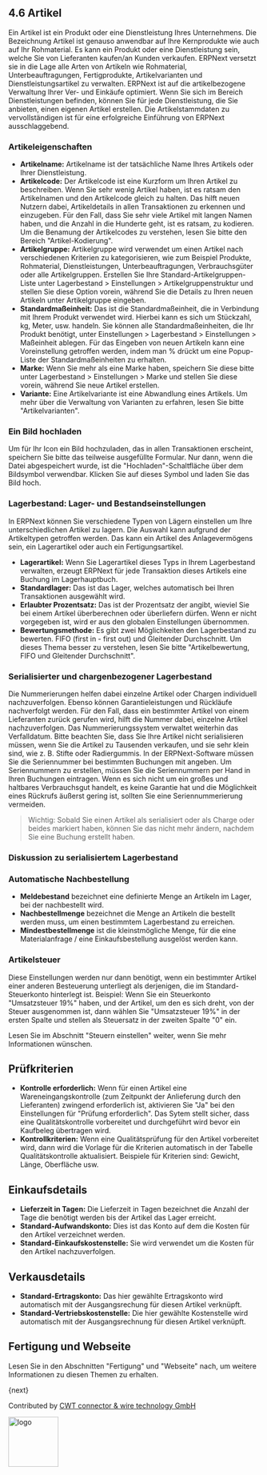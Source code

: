 ## 4.6 Artikel

Ein Artikel ist ein Produkt oder eine Dienstleistung Ihres Unternehmens. Die Bezeichnung Artikel ist genauso anwendbar auf Ihre Kernprodukte wie auch auf Ihr Rohmaterial. Es kann ein Produkt oder eine Dienstleistung sein, welche Sie von Lieferanten kaufen/an Kunden verkaufen. ERPNext versetzt sie in die Lage alle Arten von Artikeln wie Rohmaterial, Unterbeauftragungen, Fertigprodukte, Artikelvarianten und Dienstleistungsartikel zu verwalten.
ERPNext ist auf die artikelbezogene Verwaltung Ihrer Ver- und Einkäufe optimiert. Wenn Sie sich im Bereich Dienstleistungen befinden, können Sie für jede Dienstleistung, die Sie anbieten, einen eigenen Artikel erstellen. Die Artikelstammdaten zu vervollständigen ist für eine erfolgreiche Einführung von ERPNext ausschlaggebend.

### Artikeleigenschaften

* **Artikelname:** Artikelname ist der tatsächliche Name Ihres Artikels oder Ihrer Dienstleistung.
* **Artikelcode:** Der Artikelcode ist eine Kurzform um Ihren Artikel zu beschreiben. Wenn Sie sehr wenig Artikel haben, ist es ratsam den Artikelnamen und den Artikelcode gleich zu halten. Das hilft neuen Nutzern dabei, Artikeldetails in allen Transaktionen zu erkennen und einzugeben. Für den Fall, dass Sie sehr viele Artikel mit langen Namen haben, und die Anzahl in die Hunderte geht, ist es ratsam, zu kodieren. Um die Benamung der Artikelcodes zu verstehen, lesen Sie bitte den Bereich "Artikel-Kodierung".
* **Artikelgruppe:** Artikelgruppe wird verwendet um einen Artikel nach verschiedenen Kriterien zu kategorisieren, wie zum Beispiel Produkte, Rohmaterial, Dienstleistungen, Unterbeauftragungen, Verbrauchsgüter oder alle Artikelgruppen. Erstellen Sie Ihre Standard-Artikelgruppen-Liste unter Lagerbestand > Einstellungen > Artikelgruppenstruktur und stellen Sie diese Option vorein, während Sie die Details zu Ihren neuen Artikeln unter Artikelgruppe eingeben.
* **Standardmaßeinheit:** Das ist die Standardmaßeinheit, die in Verbindung mit Ihrem Produkt verwendet wird. Hierbei kann es sich um Stückzahl, kg, Meter, usw. handeln. Sie können alle Standardmaßeinheiten, die Ihr Produkt benötigt, unter Einstellungen > Lagerbestand > Einstellungen > Maßeinheit ablegen. Für das Eingeben von neuen Artikeln kann eine Voreinstellung getroffen werden, indem man % drückt um eine Popup-Liste der Standardmaßeinheiten zu erhalten.
* **Marke:** Wenn Sie mehr als eine Marke haben, speichern Sie diese bitte unter Lagerbestand > Einstellungen > Marke und stellen Sie diese vorein, während Sie neue Artikel erstellen.
* **Variante:** Eine Artikelvariante ist eine Abwandlung eines Artikels. Um mehr über die Verwaltung von Varianten zu erfahren, lesen Sie bitte "Artikelvarianten".

### Ein Bild hochladen
Um für Ihr Icon ein Bild hochzuladen, das in allen Transaktionen erscheint, speichern Sie bitte das teilweise ausgefüllte Formular. Nur dann, wenn die Datei abgespeichert wurde, ist die "Hochladen"-Schaltfläche über dem Bildsymbol verwendbar. Klicken Sie auf dieses Symbol und laden Sie das Bild hoch.

### Lagerbestand: Lager- und Bestandseinstellungen

In ERPNext können Sie verschiedene Typen von Lägern einstellen um Ihre unterschiedlichen Artikel zu lagern. Die Auswahl kann aufgrund der Artikeltypen getroffen werden. Das kann ein Artikel des Anlagevermögens sein, ein Lagerartikel oder auch ein Fertigungsartikel.

* **Lagerartikel:** Wenn Sie Lagerartikel dieses Typs in Ihrem Lagerbestand verwalten, erzeugt ERPNext für jede Transaktion dieses Artikels eine Buchung im Lagerhauptbuch.
* **Standardlager:** Das ist das Lager, welches automatisch bei Ihren Transaktionen ausgewählt wird.
* **Erlaubter Prozentsatz:** Das ist der Prozentsatz der angibt, wieviel Sie bei einem Artikel überberechnen oder überliefern dürfen. Wenn er nicht vorgegeben ist, wird er aus den globalen Einstellungen übernommen.
* **Bewertungsmethode:** Es gibt zwei Möglichkeiten den Lagerbestand zu bewerten. FIFO (first in - first out) und Gleitender Durchschnitt. Um dieses Thema besser zu verstehen, lesen Sie bitte "Artikelbewertung, FIFO und Gleitender Durchschnitt".

### Serialisierter und chargenbezogener Lagerbestand

Die Nummerierungen helfen dabei einzelne Artikel oder Chargen individuell nachzuverfolgen. Ebenso können Garantieleistungen und Rückläufe nachverfolgt werden. Für den Fall, dass ein bestimmter Artikel von einem Lieferanten zurück gerufen wird, hilft die Nummer dabei, einzelne Artikel nachzuverfolgen. Das Nummerierungssystem verwaltet weiterhin das Verfalldatum. Bitte beachten Sie, dass Sie Ihre Artikel nicht serialisieren müssen, wenn Sie die Artikel zu Tausenden verkaufen, und sie sehr klein sind, wie z. B. Stifte oder Radiergummis. In der ERPNext-Software müssen Sie die Seriennummer bei bestimmten Buchungen mit angeben. Um Seriennummern zu erstellen, müssen Sie die Seriennummern per Hand in Ihren Buchungen eintragen. Wenn es sich nicht um ein großes und haltbares Verbrauchsgut handelt, es keine Garantie hat und die Möglichkeit eines Rückrufs äußerst gering ist, sollten Sie eine Seriennummerierung vermeiden.

> Wichtig: Sobald Sie einen Artikel als serialisiert oder als Charge oder beides markiert haben, können Sie das nicht mehr ändern, nachdem Sie eine Buchung erstellt haben.

### Diskussion zu serialisiertem Lagerbestand

### Automatische Nachbestellung

* **Meldebestand** bezeichnet eine definierte Menge an Artikeln im Lager, bei der nachbestellt wird.
* **Nachbestellmenge** bezeichnet die Menge an Artikeln die bestellt werden muss, um einen bestimmtem Lagerbestand zu erreichen.
* **Mindestbestellmenge** ist die kleinstmögliche Menge, für die eine Materialanfrage / eine Einkaufsbestellung ausgelöst werden kann.

### Artikelsteuer

Diese Einstellungen werden nur dann benötigt, wenn ein bestimmter Artikel einer anderen Besteuerung unterliegt als derjenigen, die im Standard-Steuerkonto hinterlegt ist. Beispiel: Wenn Sie ein Steuerkonto "Umsatzsteuer 19%" haben, und der Artikel, um den es sich dreht, von der Steuer ausgenommen ist, dann wählen Sie "Umsatzsteuer 19%" in der ersten Spalte und stellen als Steuersatz in der zweiten Spalte "0" ein.

Lesen Sie im Abschnitt "Steuern einstellen" weiter, wenn Sie mehr Informationen wünschen.

## Prüfkriterien

* **Kontrolle erforderlich:** Wenn für einen Artikel eine Wareneingangskontrolle (zum Zeitpunkt der Anlieferung durch den Lieferanten) zwingend erforderlich ist, aktivieren Sie "Ja" bei den Einstellungen für "Prüfung erforderlich". Das Sytem stellt sicher, dass eine Qualitätskontrolle vorbereitet und durchgeführt wird bevor ein Kaufbeleg übertragen wird.
* **Kontrollkriterien:** Wenn eine Qualitätsprüfung für den Artikel vorbereitet wird, dann wird die Vorlage für die Kriterien automatisch in der Tabelle Qualitätskontrolle aktualisiert. Beispiele für Kriterien sind: Gewicht, Länge, Oberfläche usw.

## Einkaufsdetails
* **Lieferzeit in Tagen:** Die Lieferzeit in Tagen bezeichnet die Anzahl der Tage die benötigt werden bis der Artikel das Lager erreicht.
* **Standard-Aufwandskonto:** Dies ist das Konto auf dem die Kosten für den Artikel verzeichnet werden.
* **Standard-Einkaufskostenstelle:** Sie wird verwendet um die Kosten für den Artikel nachzuverfolgen.

## Verkausdetails
* **Standard-Ertragskonto:** Das hier gewählte Ertragskonto wird automatisch mit der Ausgangsrechung für diesen Artikel verknüpft.
* **Standard-Vertriebskostenstelle:** Die hier gewählte Kostenstelle wird automatisch mit der Ausgangsrechnung für diesen Artikel verknüpft.

## Fertigung und Webseite

Lesen Sie in den Abschnitten "Fertigung" und "Webseite" nach, um weitere Informationen zu diesen Themen zu erhalten.

{next}

Contributed by <A HREF="http://www.cwt-kabel.de">CWT connector & wire technology GmbH</A>

<A HREF="http://www.cwt-kabel.de"><IMG alt="logo" src="http://www.cwt-assembly.com/sites/all/images/logo.png" height=100></A>
